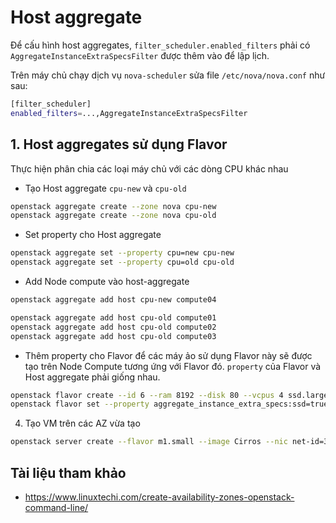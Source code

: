 # Host aggregate

Để cấu hình host aggregates, `filter_scheduler.enabled_filters` phải có `AggregateInstanceExtraSpecsFilter` được thêm vào để lập lịch.

Trên máy chủ chạy dịch vụ `nova-scheduler` sửa file `/etc/nova/nova.conf` như sau:
```sh
[filter_scheduler]
enabled_filters=...,AggregateInstanceExtraSpecsFilter
```

## 1. Host aggregates sử dụng Flavor

Thực hiện phân chia các loại máy chủ với các dòng CPU khác nhau

- Tạo Host aggregate `cpu-new` và `cpu-old` 
```sh
openstack aggregate create --zone nova cpu-new
openstack aggregate create --zone nova cpu-old
```

- Set property cho Host aggregate
```sh
openstack aggregate set --property cpu=new cpu-new
openstack aggregate set --property cpu=old cpu-old
```
- Add Node compute vào host-aggregate
```sh
openstack aggregate add host cpu-new compute04
```
```sh
openstack aggregate add host cpu-old compute01
openstack aggregate add host cpu-old compute02
openstack aggregate add host cpu-old compute03
```
- Thêm property cho Flavor để các máy ảo sử dụng Flavor này sẽ được tạo trên Node Compute tương ứng với Flavor đó. `property` của Flavor và Host aggregate phải giống nhau.
```sh
openstack flavor create --id 6 --ram 8192 --disk 80 --vcpus 4 ssd.large
openstack flavor set --property aggregate_instance_extra_specs:ssd=true ssd.large
```

4. Tạo VM trên các AZ vừa tạo
```sh
openstack server create --flavor m1.small --image Cirros --nic net-id=37b9ab9a-f198-4db1-a5d6-5789b05bfb4c --security-group f8dda7c3-f7c3-423b-923a-2b21fe0bbf3c --key-name mykey --availability-zone production-az vm-1
```
## Tài liệu tham khảo
- https://www.linuxtechi.com/create-availability-zones-openstack-command-line/
